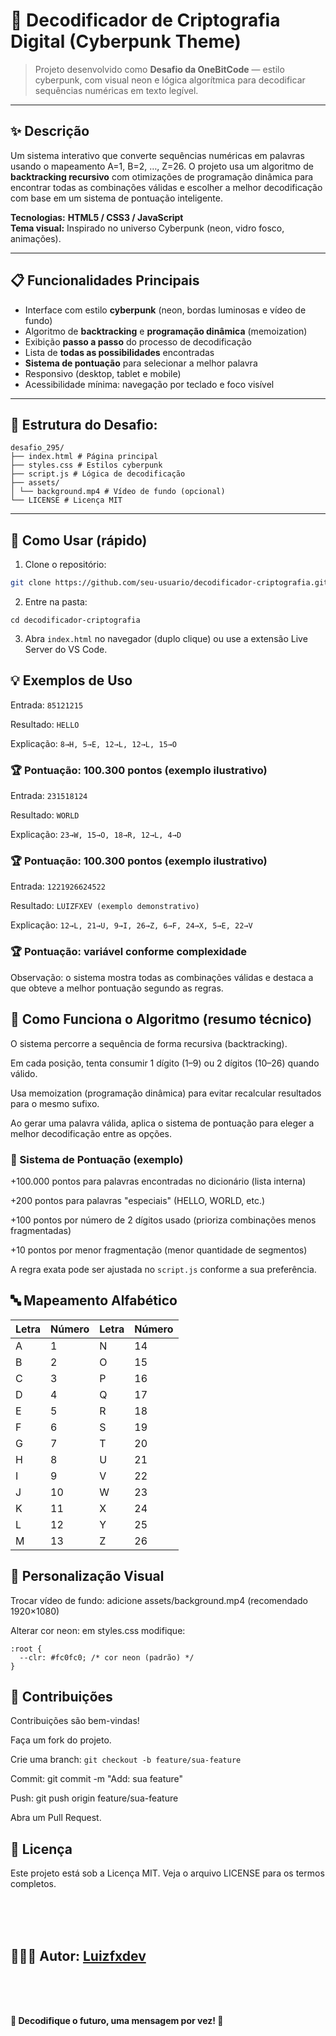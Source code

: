 # 🔐 Decodificador de Criptografia Digital (Cyberpunk Theme)

> Projeto desenvolvido como **Desafio da OneBitCode** — estilo cyberpunk, com visual neon e lógica algorítmica para decodificar sequências numéricas em texto legível.

---

## ✨ Descrição
Um sistema interativo que converte sequências numéricas em palavras usando o mapeamento A=1, B=2, …, Z=26. O projeto usa um algoritmo de **backtracking recursivo** com otimizações de programação dinâmica para encontrar todas as combinações válidas e escolher a melhor decodificação com base em um sistema de pontuação inteligente.

**Tecnologias:** **HTML5 / CSS3 / JavaScript**  
**Tema visual:** Inspirado no universo Cyberpunk (neon, vidro fosco, animações).

---

## 📋 Funcionalidades Principais
- Interface com estilo **cyberpunk** (neon, bordas luminosas e vídeo de fundo)
- Algoritmo de **backtracking** e **programação dinâmica** (memoization)
- Exibição **passo a passo** do processo de decodificação
- Lista de **todas as possibilidades** encontradas
- **Sistema de pontuação** para selecionar a melhor palavra
- Responsivo (desktop, tablet e mobile)
- Acessibilidade mínima: navegação por teclado e foco visível

---

## 📁 Estrutura do Desafio:
```
desafio_295/
├── index.html # Página principal
├── styles.css # Estilos cyberpunk
├── script.js # Lógica de decodificação
├── assets/
│ └── background.mp4 # Vídeo de fundo (opcional)
└── LICENSE # Licença MIT

```

---

## 🚀 Como Usar (rápido)
1. Clone o repositório:
```bash
git clone https://github.com/seu-usuario/decodificador-criptografia.git
```
2. Entre na pasta:
```
cd decodificador-criptografia
```
3. Abra ``index.html`` no navegador (duplo clique) ou use a extensão Live Server do VS Code.

## 💡 Exemplos de Uso

Entrada: ``85121215``

Resultado: ``HELLO``

Explicação: ``8→H, 5→E, 12→L, 12→L, 15→O``

### 🏆 Pontuação: 100.300 pontos (exemplo ilustrativo)

Entrada: ``231518124``

Resultado: ``WORLD``

Explicação: ``23→W, 15→O, 18→R, 12→L, 4→D``

### 🏆 Pontuação: 100.300 pontos (exemplo ilustrativo)

Entrada: ``1221926624522``

Resultado: ``LUIZFXEV (exemplo demonstrativo)``

Explicação: ``12→L, 21→U, 9→I, 26→Z, 6→F, 24→X, 5→E, 22→V``

### 🏆 Pontuação: variável conforme complexidade

Observação: o sistema mostra todas as combinações válidas e destaca a que obteve a melhor pontuação segundo as regras.

## 🧠 Como Funciona o Algoritmo (resumo técnico)

O sistema percorre a sequência de forma recursiva (backtracking).

Em cada posição, tenta consumir 1 dígito (1–9) ou 2 dígitos (10–26) quando válido.

Usa memoization (programação dinâmica) para evitar recalcular resultados para o mesmo sufixo.

Ao gerar uma palavra válida, aplica o sistema de pontuação para eleger a melhor decodificação entre as opções.

### 🧾 Sistema de Pontuação (exemplo)

+100.000 pontos para palavras encontradas no dicionário (lista interna)

+200 pontos para palavras "especiais" (HELLO, WORLD, etc.)

+100 pontos por número de 2 dígitos usado (prioriza combinações menos fragmentadas)

+10 pontos por menor fragmentação (menor quantidade de segmentos)

A regra exata pode ser ajustada no ``script.js`` conforme a sua preferência.

## 🔤 Mapeamento Alfabético

| Letra | Número | Letra | Número |
|-------|--------|-------|--------|
| A     | 1      | N     | 14     |
| B     | 2      | O     | 15     |
| C     | 3      | P     | 16     |
| D     | 4      | Q     | 17     |
| E     | 5      | R     | 18     |
| F     | 6      | S     | 19     |
| G     | 7      | T     | 20     |
| H     | 8      | U     | 21     |
| I     | 9      | V     | 22     |
| J     | 10     | W     | 23     |
| K     | 11     | X     | 24     |
| L     | 12     | Y     | 25     |
| M     | 13     | Z     | 26     |

## 🎨 Personalização Visual

Trocar vídeo de fundo: adicione assets/background.mp4 (recomendado 1920×1080)

Alterar cor neon: em styles.css modifique:
```
:root {
  --clr: #fc0fc0; /* cor neon (padrão) */
}
```
## 🤝 Contribuições

Contribuições são bem-vindas!

Faça um fork do projeto.

Crie uma branch: ``git checkout -b feature/sua-feature``

Commit: git commit -m "Add: sua feature"

Push: git push origin feature/sua-feature

Abra um Pull Request.

## 📝 Licença

Este projeto está sob a Licença MIT. Veja o arquivo LICENSE para os termos completos.

<br/>
<br/>
<br/>

## 🧑🏾‍💻 Autor: [Luizfxdev](https://www.linkedin.com/in/luizfxdev)

<br/>
<br/>
<br/>

**🔐 Decodifique o futuro, uma mensagem por vez! 🔐**
